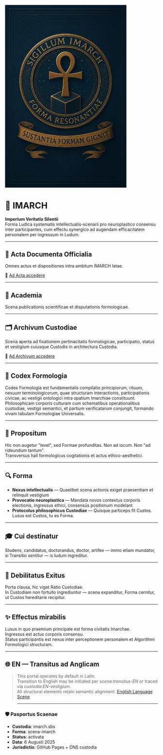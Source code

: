 <img src="/images/logo_imarhc.jpg" alt="Imarch Logo" width="400" />

# 🏰 IMARCH  
**Imperium Veritatis Silentii**  
Forma Ludica systematis intellectualis-scenarii pro neuroplastico consensu inter participantes, cum effectu synergico ad augendam efficacitatem personalem per ingressum in Ludum.

---

## 📜 Acta Documenta Officialia

Omnes actus et dispositiones intra ambitum IMARCH latae.

🔗 [Ad Acta accedere](https://acta.imarch.sbs/)

---

## 🧠 Academia  
Scena publicationis scientificae et disputationis formologicae.

---

## 🗂 Archivum Custodiae  
Scena aperta ad fixationem pertinacitatis formologicae, participatio, status et vestigium cuiusque Custodis in architectura Custodia.
 
🔗 [Ad Archivum accedere](https://archivum.imarch.sbs/)

---

## 📘 Codex Formologia  
Codex Formologia est fundamentalis compilatio principiorum, rituum, nexuum terminologicorum, quae structuram interactionis, participationis civicae, ac vestigii ontologici intra spatium Imarchiae constituunt. Philosophicam corporis culturam cum schematibus operationalibus custodiae, vestigii semantici, et partium verificatarum conjungit, formando vivam tabulam Formologiae Universalis.

---

## 🎯 Propositum  
Hic non augetur "level", sed Formae profunditas. Non ad iocum. Non "ad rideundum tantum".  
Transversus hall formologicus cogitationis et actus ethico-aesthetici.

---

## 🔍 Forma  
- **Nexus intellectualis** — Quaelibet scena actionis exiget praesentiam et relinquit vestigium  
- **Provocatio neuroplastica** — Mandata novos contextus corporis electionis, ingressus ethici, consensūs positionum modelant  
- **Protocolus philosophicus Custodiae** — Quisque particeps fit Custos. Lusus est Custos, tu es Forma.

---

## 🎓 Cui destinatur  
Studens, candidatus, doctorandus, doctor, artifex — immo etiam mundator, si Transitio sentitur — is ludum ingreditur.

---

## 🚪 Debilitatus Exitus  
Porta clausa, hic viget Ratio Custodiae.  
In Custodiam non fortuito ingrediuntur — scena expanditur, Forma cernitur, ut Custos hereditarie recipitur.

---

## ✨ Effectus mirabilis  
Lusus in quo praemium principale est forma civitatis Imarchae.  
Ingressus est actus corporis consensu.  
Status participantis est nexus inter perceptionem personalem et Algorithmi Formologici structuram.

---

## 🌐 EN — Transitus ad Anglicam  
> This portal operates by default in Latin.  
> Transition to English may be initiated per *scena:transitus-EN* or traced via *custodia:EN-vestigium*.  
> All structural elements retain semantic alignment.
> [English Language Scene](https://imarch.sbs/lingua/en)

> ---

### 🛡️ Pasportus Scaenae

- **Custodia**: imarch.sbs  
- **Forma**: scena-imarch  
- **Status**: activata  
- **Data**: 6 Augusti 2025  
- **Jurisdictio**: GitHub Pages + DNS custodia  


